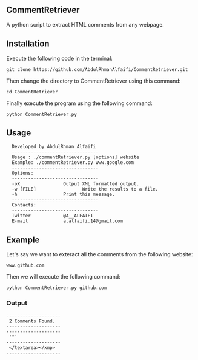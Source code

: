 ## CommentRetriever
A python script to extract HTML comments from any webpage.
## Installation
Execute the following code in the terminal:
```
git clone https://github.com/AbdulRhmanAlfaifi/CommentRetriever.git
```
Then change the directory to CommentRetriever using this command:
```
cd CommentRetriever
```
Finally execute the program using the following command:
```
python CommentRetriever.py
```
## Usage
```
  Developed by AbdulRhman Alfaifi
  --------------------------------
  Usage : ./commentRetriever.py [options] website
  Example: ./commentRetriever.py www.google.com
  --------------------------------
  Options:
  --------------------------------
  -oX                Output XML formatted output.
  -w [FILE]                 Write the results to a file.
  -h                 Print this message.
  --------------------------------
  Contacts:
  --------------------------------
  Twitter            @A__ALFAIFI
  E-mail             a.alfaifi.14@gmail.com
```
## Example
Let's say we want to exteract all the comments from the following website:
```
www.github.com
```
Then we will execute the following command:
```
python CommentRetriever.py github.com
```
### Output
```
--------------------
 2 Comments Found.
--------------------
--------------------
 '"` 
--------------------
 </textarea></xmp> 
--------------------

```
